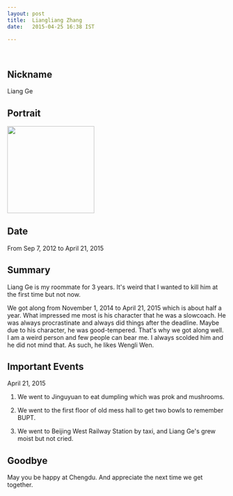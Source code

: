 ```yaml
---
layout: post
title:  Liangliang Zhang
date:   2015-04-25 16:38 IST

---
```


<br>

## Nickname

Liang Ge

## Portrait

<img src="/blog/images/liangliangzhang-portrait.jpg" alt="" style="width: 200px;"/>

## Date

From Sep 7, 2012 to April 21, 2015

## Summary

Liang Ge is my roommate for 3 years. It's weird that I wanted to kill him at
the first time but not now.

We got along from November 1, 2014 to April 21, 2015 which is about half a year.
What impressed me most is his character that he was a slowcoach. He was always
procrastinate and always did things after the deadline. Maybe due to his character,
he was good-tempered. That's why we got along well. I am a weird person and few
people can bear me. I always scolded him and he did not mind that. As such, he likes
Wengli Wen.


## Important Events

April 21, 2015

1. We went to Jinguyuan to eat dumpling which was prok and mushrooms.

2. We went to the first floor of old mess hall to get two bowls to remember BUPT.

3. We went to Beijing West Railway Station by taxi, and Liang Ge's grew moist but
not cried.

## Goodbye

May you be happy at Chengdu. And appreciate the next time we get together.
